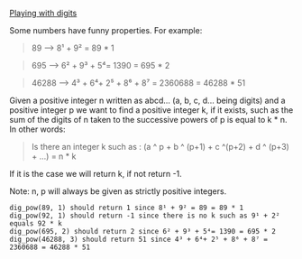 [Playing with digits](https://www.codewars.com/kata/5552101f47fc5178b1000050)

Some numbers have funny properties. For example:

> 89 --> 8¹ + 9² = 89 * 1

> 695 --> 6² + 9³ + 5⁴= 1390 = 695 * 2

> 46288 --> 4³ + 6⁴+ 2⁵ + 8⁶ + 8⁷ = 2360688 = 46288 * 51

Given a positive integer n written as abcd... (a, b, c, d... being digits) and a positive integer p we want to find a positive integer k, if it exists, such as the sum of the digits of n taken to the successive powers of p is equal to k * n. In other words:

> Is there an integer k such as : (a ^ p + b ^ (p+1) + c ^(p+2) + d ^ (p+3) + ...) = n * k

If it is the case we will return k, if not return -1.

Note: n, p will always be given as strictly positive integers.

    dig_pow(89, 1) should return 1 since 8¹ + 9² = 89 = 89 * 1
    dig_pow(92, 1) should return -1 since there is no k such as 9¹ + 2² equals 92 * k
    dig_pow(695, 2) should return 2 since 6² + 9³ + 5⁴= 1390 = 695 * 2
    dig_pow(46288, 3) should return 51 since 4³ + 6⁴+ 2⁵ + 8⁶ + 8⁷ = 2360688 = 46288 * 51